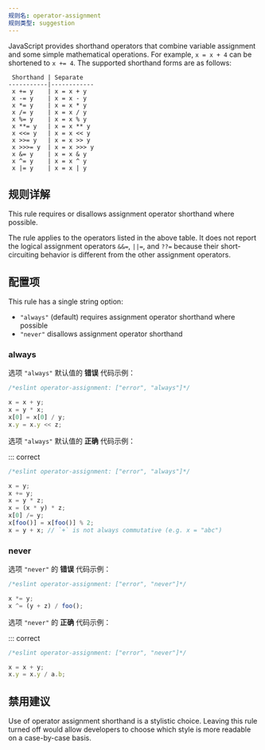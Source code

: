 ```yaml
---
规则名: operator-assignment
规则类型: suggestion
---
```




JavaScript provides shorthand operators that combine variable assignment and some simple mathematical operations. For example, `x = x + 4` can be shortened to `x += 4`. The supported shorthand forms are as follows:

```text
 Shorthand | Separate
-----------|------------
 x += y    | x = x + y
 x -= y    | x = x - y
 x *= y    | x = x * y
 x /= y    | x = x / y
 x %= y    | x = x % y
 x **= y   | x = x ** y
 x <<= y   | x = x << y
 x >>= y   | x = x >> y
 x >>>= y  | x = x >>> y
 x &= y    | x = x & y
 x ^= y    | x = x ^ y
 x |= y    | x = x | y
```

## 规则详解

This rule requires or disallows assignment operator shorthand where possible.

The rule applies to the operators listed in the above table. It does not report the logical assignment operators `&&=`, `||=`, and `??=` because their short-circuiting behavior is different from the other assignment operators.

## 配置项

This rule has a single string option:

* `"always"` (default)  requires assignment operator shorthand where possible
* `"never"` disallows assignment operator shorthand

### always

选项 `"always"`  默认值的 **错误** 代码示例：



```js
/*eslint operator-assignment: ["error", "always"]*/

x = x + y;
x = y * x;
x[0] = x[0] / y;
x.y = x.y << z;
```

选项 `"always"` 默认值的 **正确** 代码示例：

::: correct

```js
/*eslint operator-assignment: ["error", "always"]*/

x = y;
x += y;
x = y * z;
x = (x * y) * z;
x[0] /= y;
x[foo()] = x[foo()] % 2;
x = y + x; // `+` is not always commutative (e.g. x = "abc")
```

### never

选项 `"never"` 的 **错误** 代码示例：



```js
/*eslint operator-assignment: ["error", "never"]*/

x *= y;
x ^= (y + z) / foo();
```

选项 `"never"` 的 **正确** 代码示例：

::: correct

```js
/*eslint operator-assignment: ["error", "never"]*/

x = x + y;
x.y = x.y / a.b;
```

## 禁用建议

Use of operator assignment shorthand is a stylistic choice. Leaving this rule turned off would allow developers to choose which style is more readable on a case-by-case basis.
